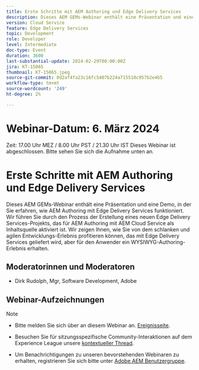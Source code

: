 ```yaml
---
title: Erste Schritte mit AEM Authoring und Edge Delivery Services
description: Dieses AEM GEMs-Webinar enthält eine Präsentation und eine Demo, in der Sie erfahren, wie AEM Authoring mit Edge Delivery Services funktioniert. Wir führen Sie durch den Prozess der Erstellung eines neuen Edge Delivery Services-Projekts, das für AEM Authoring mit AEM Cloud Service als Inhaltsquelle aktiviert ist. Wir zeigen Ihnen, wie Sie von dem schlanken und agilen Entwicklungs-Erlebnis profitieren können, das mit Edge Delivery Services geliefert wird, aber für den Anwender ein WYSIWYG-Authoring-Erlebnis erhalten.
version: Cloud Service
feature: Edge Delivery Services
topic: Development
role: Developer
level: Intermediate
doc-type: Event
duration: 3600
last-substantial-update: 2024-02-29T00:00:00Z
jira: KT-15065
thumbnail: KT-15065.jpeg
source-git-commit: 0d2af4fa23c16fc5407b224a715510c957b2e4b5
workflow-type: tm+mt
source-wordcount: '249'
ht-degree: 2%

---
```



# Webinar-Datum: 6. März 2024
Zeit: 17.00 Uhr MEZ / 8.00 Uhr PST / 21.30 Uhr IST Dieses Webinar ist abgeschlossen. Bitte sehen Sie sich die Aufnahme unten an.

# Erste Schritte mit AEM Authoring und Edge Delivery Services

Dieses AEM GEMs-Webinar enthält eine Präsentation und eine Demo, in der Sie erfahren, wie AEM Authoring mit Edge Delivery Services funktioniert. Wir führen Sie durch den Prozess der Erstellung eines neuen Edge Delivery Services-Projekts, das für AEM Authoring mit AEM Cloud Service als Inhaltsquelle aktiviert ist. Wir zeigen Ihnen, wie Sie von dem schlanken und agilen Entwicklungs-Erlebnis profitieren können, das mit Edge Delivery Services geliefert wird, aber für den Anwender ein WYSIWYG-Authoring-Erlebnis erhalten.

## Moderatorinnen und Moderatoren

* Dirk Rudolph, Mgr, Software Development, Adobe

## Webinar-Aufzeichnungen

>[!NOTE]
>
>* Bitte melden Sie sich über an diesem Webinar an. [Ereignisseite](https://adobe.ly/4bz9T0H).
> 
>* Besuchen Sie für sitzungsspezifische Community-Interaktionen auf dem Experience League unsere [kontextueller Thread](https://adobe.ly/48m4dEm).
>
>* Um Benachrichtigungen zu unseren bevorstehenden Webinaren zu erhalten, registrieren Sie sich bitte unter [Adobe AEM Benutzergruppe](https://aem-augs.adobe.com/).
